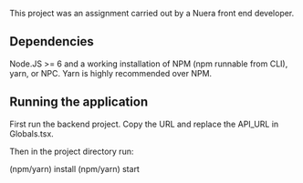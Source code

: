 This project was an assignment carried out by a Nuera front end developer. 

## Dependencies
Node.JS >= 6 and a working installation of NPM (npm runnable from CLI), yarn, or NPC. Yarn is highly recommended over NPM.

## Running the application
First run the backend project. Copy the URL and replace the API_URL in Globals.tsx.

Then in the project directory run:

(npm/yarn) install
(npm/yarn) start

